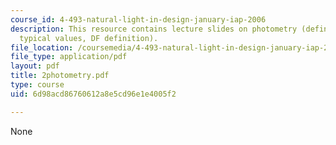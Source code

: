 ```yaml
---
course_id: 4-493-natural-light-in-design-january-iap-2006
description: This resource contains lecture slides on photometry (definition, measurement,
  typical values, DF definition).
file_location: /coursemedia/4-493-natural-light-in-design-january-iap-2006/6d98acd86760612a8e5cd96e1e4005f2_2photometry.pdf
file_type: application/pdf
layout: pdf
title: 2photometry.pdf
type: course
uid: 6d98acd86760612a8e5cd96e1e4005f2

---
```

None